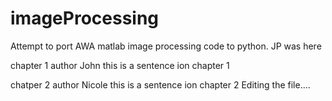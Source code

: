 # imageProcessing
Attempt to port AWA matlab image processing code to python.
JP was here


chapter 1
author John
this is a sentence ion chapter 1


chatper 2
author Nicole
this is a sentence ion chapter 2
Editing the file....